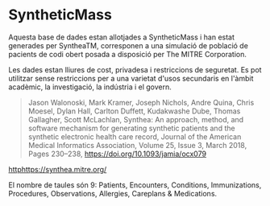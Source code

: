# SyntheticMass 

Aquesta base de dades estan allotjades a SyntheticMass i han estat generades per SyntheaTM, corresponen a una simulació de població de pacients de codi obert posada a disposició per The MITRE Corporation.

Les dades estan lliures de cost, privadesa i restriccions de seguretat. Es pot utilitzar sense restriccions per a una varietat d'usos secundaris en l'àmbit acadèmic, la investigació, la indústria i el govern.

> Jason Walonoski, Mark Kramer, Joseph Nichols, Andre Quina, Chris Moesel, Dylan Hall, Carlton Duffett, Kudakwashe Dube, Thomas Gallagher, Scott McLachlan, Synthea: An approach, method, and software mechanism for generating synthetic patients and the synthetic electronic health care record, Journal of the American Medical Informatics Association, Volume 25, Issue 3, March 2018, Pages 230–238, https://doi.org/10.1093/jamia/ocx079

[http](https://synthea.mitre.org/)https://synthea.mitre.org/

El nombre de taules són 9: Patients, Encounters, Conditions, Immunizations, Procedures, Observations, Allergies, Careplans & Medications.
